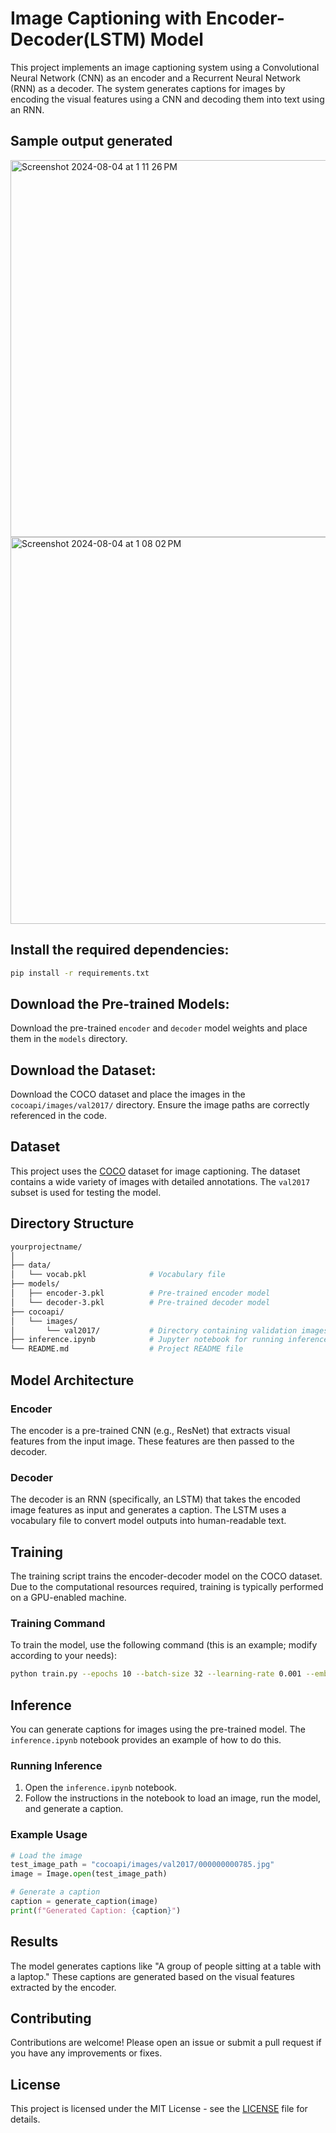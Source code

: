 # Image Captioning with Encoder-Decoder(LSTM) Model

This project implements an image captioning system using a Convolutional Neural Network (CNN) as an encoder and a Recurrent Neural Network (RNN) as a decoder. The system generates captions for images by encoding the visual features using a CNN and decoding them into text using an RNN.

## Sample output generated

<img width="603" alt="Screenshot 2024-08-04 at 1 11 26 PM" src="https://github.com/user-attachments/assets/a0c4d6e9-92a3-4bb4-90c3-1344f9e34b17">

<img width="619" alt="Screenshot 2024-08-04 at 1 08 02 PM" src="https://github.com/user-attachments/assets/b0856790-25a1-4dba-aded-7fd6d201f0ec">


## Install the required dependencies:

```bash
pip install -r requirements.txt
```

## Download the Pre-trained Models:

Download the pre-trained `encoder` and `decoder` model weights and place them in the `models` directory.

## Download the Dataset:

Download the COCO dataset and place the images in the `cocoapi/images/val2017/` directory. Ensure the image paths are correctly referenced in the code.

## Dataset

This project uses the [COCO](http://cocodataset.org/) dataset for image captioning. The dataset contains a wide variety of images with detailed annotations. The `val2017` subset is used for testing the model.

## Directory Structure

```bash
yourprojectname/
│
├── data/
│   └── vocab.pkl              # Vocabulary file
├── models/
│   ├── encoder-3.pkl          # Pre-trained encoder model
│   └── decoder-3.pkl          # Pre-trained decoder model
├── cocoapi/
│   └── images/
│       └── val2017/           # Directory containing validation images
├── inference.ipynb            # Jupyter notebook for running inference
└── README.md                  # Project README file
```

## Model Architecture

### Encoder

The encoder is a pre-trained CNN (e.g., ResNet) that extracts visual features from the input image. These features are then passed to the decoder.

### Decoder

The decoder is an RNN (specifically, an LSTM) that takes the encoded image features as input and generates a caption. The LSTM uses a vocabulary file to convert model outputs into human-readable text.

## Training

The training script trains the encoder-decoder model on the COCO dataset. Due to the computational resources required, training is typically performed on a GPU-enabled machine.

### Training Command

To train the model, use the following command (this is an example; modify according to your needs):

```bash
python train.py --epochs 10 --batch-size 32 --learning-rate 0.001 --embed-size 256 --hidden-size 512
```

## Inference

You can generate captions for images using the pre-trained model. The `inference.ipynb` notebook provides an example of how to do this.

### Running Inference

1. Open the `inference.ipynb` notebook.
2. Follow the instructions in the notebook to load an image, run the model, and generate a caption.

### Example Usage

```python
# Load the image
test_image_path = "cocoapi/images/val2017/000000000785.jpg"
image = Image.open(test_image_path)

# Generate a caption
caption = generate_caption(image)
print(f"Generated Caption: {caption}")
```

## Results

The model generates captions like "A group of people sitting at a table with a laptop." These captions are generated based on the visual features extracted by the encoder.

## Contributing

Contributions are welcome! Please open an issue or submit a pull request if you have any improvements or fixes.

## License

This project is licensed under the MIT License - see the [LICENSE](LICENSE) file for details.
